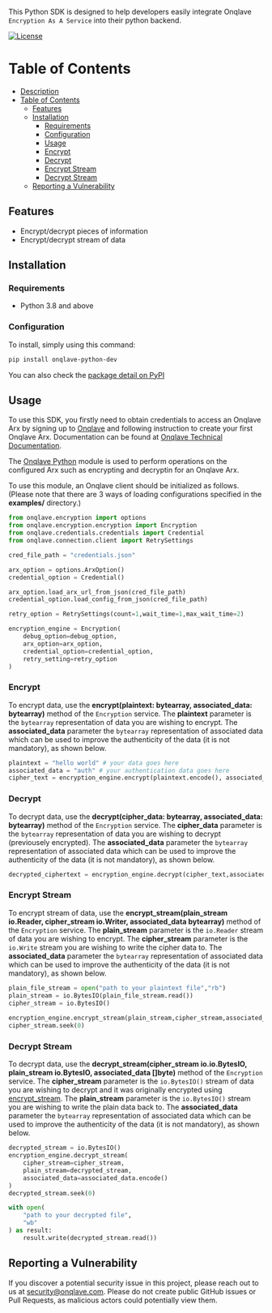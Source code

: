 This Python SDK is designed to help developers easily integrate Onqlave `Encryption As A Service` into their python backend.


[![License](https://img.shields.io/github/license/onqlavelabs/onqlave-go)](https://github.com/onqlavelabs/onqlave-go/blob/main/LICENSE)


# Table of Contents

- [Description](#description)
- [Table of Contents](#table-of-contents)
	- [Features](#features)
	- [Installation](#installation)
		- [Requirements](#requirements)
		- [Configuration](#configuration)
		- [Usage](#usage)
		- [Encrypt](#encrypt)
		- [Decrypt](#decrypt)
		- [Encrypt Stream](#encrypt-stream)
		- [Decrypt Stream](#decrypt-stream)
	- [Reporting a Vulnerability](#reporting-a-vulnerability)

## Features
- Encrypt/decrypt pieces of information
- Encrypt/decrypt stream of data

## Installation

### Requirements

- Python 3.8 and above

### Configuration
To install, simply using this command:

```bash
pip install onqlave-python-dev
```
You can also check the [package detail on PyPI](https://pypi.org/project/onqlave-python-sdk-dev)

## Usage
To use this SDK, you firstly need to obtain credentials to access an Onqlave Arx by signing up to [Onqlave](https://onqlave.com) and following instruction to create your first Onqlave Arx. Documentation can be found at [Onqlave Technical Documentation](https://docs.onqlave.com).

The [Onqlave Python](https://github.com/onqlavelabs/onqlave-python-dev) module is used to perform operations on the configured Arx such as encrypting and decryptin for an Onqlave Arx. 

To use this module, an Onqlave client should be initialized as follows.
(Please note that there are 3 ways of loading configurations specified in the **examples/** directory.)

```python
from onqlave.encryption import options
from onqlave.encryption.encryption import Encryption
from onqlave.credentials.credentials import Credential
from onqlave.connection.client import RetrySettings

cred_file_path = "credentials.json"

arx_option = options.ArxOption()
credential_option = Credential()

arx_option.load_arx_url_from_json(cred_file_path)
credential_option.load_config_from_json(cred_file_path)

retry_option = RetrySettings(count=1,wait_time=1,max_wait_time=2) 

encryption_engine = Encryption(
    debug_option=debug_option,
    arx_option=arx_option,
    credential_option=credential_option,
    retry_setting=retry_option
)
```


### Encrypt

To encrypt data, use the **encrypt(plaintext: bytearray, associated_data: bytearray)** method of the `Encryption` service. The **plaintext** parameter is the `bytearray` representation of data you are wishing to encrypt. The **associated_data** parameter the `bytearray` representation of associated data which can be used to improve the authenticity of the data (it is not mandatory), as shown below.

```python
plaintext = "hello world" # your data goes here
associated_data = "auth" # your authentication data goes here
cipher_text = encryption_engine.encrypt(plaintext.encode(), associated_data.encode())
```

### Decrypt

To decrypt data, use the **decrypt(cipher_data: bytearray, associated_data: bytearray)** method of the `Encryption` service. The **cipher_data** parameter is the `bytearray` representation of data you are wishing to decrypt (previousely encrypted). The **associated_data** parameter the `bytearray` representation of associated data which can be used to improve the authenticity of the data (it is not mandatory), as shown below.

```python
decrypted_ciphertext = encryption_engine.decrypt(cipher_text,associated_data.encode())
```

### Encrypt Stream
To encrypt stream of data, use the **encrypt_stream(plain_stream io.Reader, cipher_stream io.Writer, associated_data bytearray)** method of the `Encryption` service. The **plain_stream** parameter is the `io.Reader` stream of data you are wishing to encrypt. The **cipher_stream** parameter is the `io.Write` stream you are wishing to write the cipher data to. The **associated_data** parameter the `bytearray` representation of associated data which can be used to improve the authenticity of the data (it is not mandatory), as shown below.

```python
plain_file_stream = open("path to your plaintext file","rb")
plain_stream = io.BytesIO(plain_file_stream.read())
cipher_stream = io.BytesIO()
    
encryption_engine.encrypt_stream(plain_stream,cipher_stream,associated_data.encode())
cipher_stream.seek(0)
```

### Decrypt Stream
To decrypt data, use the **decrypt_stream(cipher_stream io.io.BytesIO, plain_stream io.BytesIO, associated_data []byte)** method of the `Encryption` service. The **cipher_stream** parameter is the `io.BytesIO()` stream of data you are wishing to decrypt and it was originally encrypted using [encrypt_stream](#encrypt-stream). The **plain_stream** parameter is the `io.BytesIO()` stream you are wishing to write the plain data back to. The **associated_data** parameter the `bytearray` representation of associated data which can be used to improve the authenticity of the data (it is not mandatory), as shown below.

```python
decrypted_stream = io.BytesIO()
encryption_engine.decrypt_stream(
    cipher_stream=cipher_stream,
    plain_stream=decrypted_stream,
    associated_data=associated_data.encode()
)
decrypted_stream.seek(0)

with open(
    "path to your decrypted file",
    "wb"
) as result:
    result.write(decrypted_stream.read())
```

## Reporting a Vulnerability

If you discover a potential security issue in this project, please reach out to us at security@onqlave.com. Please do not create public GitHub issues or Pull Requests, as malicious actors could potentially view them.